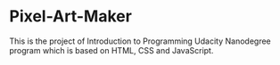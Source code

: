 # Pixel-Art-Maker
This is the project of Introduction to Programming Udacity Nanodegree program which is based on HTML, CSS and JavaScript.
